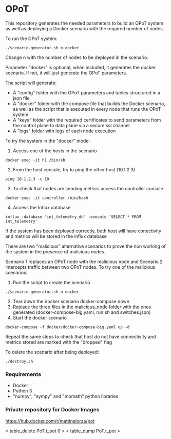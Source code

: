 # OPoT
This repository generates the needed parameters to build an OPoT system as well as deploying a Docker scenario with the required number of nodes.

To run the OPoT system:
```
./scenario-generator.sh n docker
```
Change n with the number of nodes to be deployed in the scenario. 

Parameter "docker" is optional, when included, it generates the docker scenario. If not, it will just generate the OPoT parameters.

The script will generate:
- A "config" folder with the OPoT parameters and tables structured in a json file
- A "docker" folder with the compose file that builds the Docker scenario, as well as the script that is executed in every node that runs the OPoT system
- A "keys" folder with the required certificates to send parameters from the control plane to data plane via a secure ssl channel
- A "logs" folder with logs of each node execution

To try the system in the "docker" mode:
1. Access one of the hosts in the scenario
```
docker exec -it h1 /bin/sh
```
2. From the host console, try to ping the other host (10.1.2.3)
```
ping 10.1.2.3 -c 10
```
3. To check that nodes are sending metrics access the controller console
```
docker exec -it controller /bin/bash
```
4. Access the Influx database
```
influx -database 'int_telemetry_db' -execute 'SELECT * FROM int_telemetry'
```

If the system has been deployed correctly, both host will have conectivity and metrics will be stored in the influx database

There are two "malicious" alternative scenarios to prove the non working of the system in the presence of malicious nodes.

Scenario 1 replaces an OPoT node with the malicious node and Scenario 2 intercepts traffic between two OPoT nodes. To try one of the malicious scenarios:

1. Run the script to create the scenario
```
./scenario-generator.sh n docker
```
2. Tear down the docker scenario
docker-compose down
3. Replace the three files in the malicious_node folder with the ones generated (docker-compose-big.yaml, run.sh and switches.json)
4. Start the docker scenario
```
docker-compose -f docker/docker-compose-big.yaml up -d
```

Repeat the same steps to check that host do not have connectivity and metrics stored are marked with the "dropped" flag

To delete the scenario after being deployed:
```
./destroy.sh
```
### Requirements
- Docker
- Python 3
- "numpy", "sympy" and "mpmath" python libraries


### Private repository for Docker Images
https://hub.docker.com/r/mattinelorza/pot

< table_delete PoT.t_pot 0 > 
< table_dump PoT.t_pot >  
